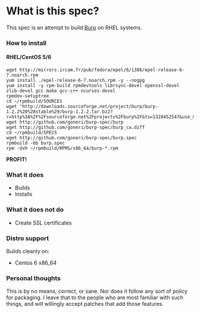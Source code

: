 # What is this spec?

This spec is an attempt to build [Burp](http://burp.grke.net/) on RHEL systems.

### How to install

#### RHEL/CentOS 5/6

    wget http://mirrors.ircam.fr/pub/fedora/epel/6/i386/epel-release-6-7.noarch.rpm
    yum install ./epel-release-6-7.noarch.rpm -y --nogpg
    yum install -y rpm-build rpmdevtools librsync-devel openssl-devel zlib-devel gcc make gcc-c++ ncurses-devel
    rpmdev-setuptree
    cd ~/rpmbuild/SOURCES
    wget "http://downloads.sourceforge.net/project/burp/burp-1.2.2%20%28stable%29/burp-1.2.2.tar.bz2?r=http%3A%2F%2Fsourceforge.net%2Fprojects%2Fburp%2F&ts=1328452547&use_mirror=kent"
    wget http://github.com/goneri/burp-spec/burp
    wget http://github.com/goneri/burp-spec/burp_ca.diff
    cd ~/rpmbuild/SPECS
    wget http://github.com/goneri/burp-spec/burp.spec
    rpmbuild -bb burp.spec
    rpm -Uvh ~/rpmbuild/RPMS/x86_64/burp-*.rpm

**PROFIT!**

### What it does

+ Builds
+ Installs

### What it does **not** do

+ Create SSL certificates

### Distro support

Builds cleanly on:

* Centos 6 x86_64

### Personal thoughts

This is by no means, correct, or sane. Nor does it follow any sort of policy for packaging. I leave that to the people who are most familiar with such things, and will willingly accept patches that add those features.
